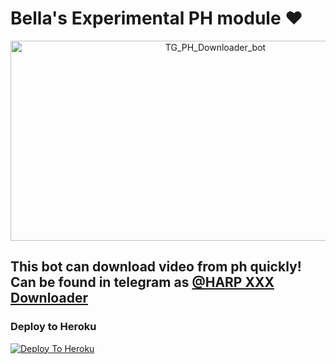 #  Bella's  Experimental PH module ❤

<p align="center">
<img src="https://socialify.git.ci/OfficialBawwa/TG_PH_Downloader_bot/image?description=1&descriptionEditable=Bella%27s%20%20Experimental%20PH%20module%20%E2%9D%A4%0A&font=KoHo&forks=1&issues=1&language=1&owner=1&pattern=Overlapping%20Hexagons&pulls=1&stargazers=1&theme=Dark" alt="TG_PH_Downloader_bot" width="640" height="320" />
</p>

## This bot can download video from ph quickly! Can be found in telegram as [@HARP XXX Downloader](https://t.me/HARPXXXBot)

### Deploy to Heroku

[![Deploy To Heroku](https://www.herokucdn.com/deploy/button.svg)](https://heroku.com/deploy?template=https://github.com/raja497/porn-downloader-bot)


